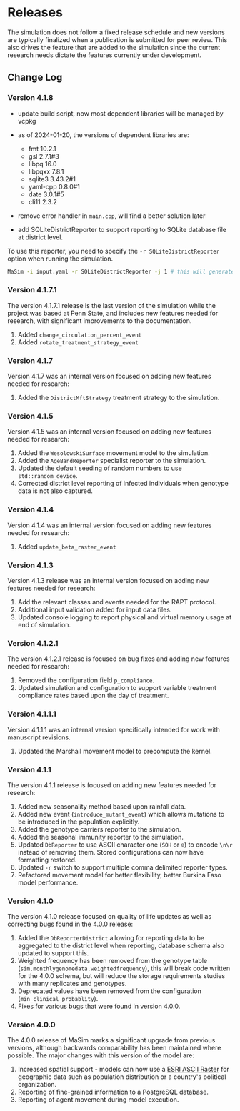 # Releases

The simulation does not follow a fixed release schedule and new versions are typically finalized when a publication is 
submitted for peer review. This also drives the feature that are added to the simulation since the current research needs
dictate the features currently under development.

## Change Log
### Version 4.1.8

- update build script, now most dependent libraries will be managed by vcpkg
- as of 2024-01-20, the versions of dependent libraries are:
    - fmt 10.2.1
    - gsl 2.7.1#3
    - libpq 16.0
    - libpqxx 7.8.1
    - sqlite3 3.43.2#1
    - yaml-cpp 0.8.0#1
    - date 3.0.1#5
    - cli11 2.3.2
- remove error handler in `main.cpp`, will find a better solution later

- add SQLiteDistrictReporter to support reporting to SQLite database file at district level.

To use this reporter, you need to specify the `-r SQLiteDistrictReporter` option when running the simulation.

```sh
MaSim -i input.yaml -r SQLiteDistrictReporter -j 1 # this will generate a SQLite database named monthly_data_1.db
```

### Version 4.1.7.1

The version 4.1.7.1 release is the last version of the simulation while the project was based at Penn State, and 
includes new features needed for research, with significant improvements to the documentation.

1. Added `change_circulation_percent_event`  
2. Added `rotate_treatment_strategy_event`

### Version 4.1.7

Version 4.1.7 was an internal version focused on adding new features needed for research:

1. Added the `DistrictMftStrategy` treatment strategy to the simulation.

### Version 4.1.5

Version 4.1.5 was an internal version focused on adding new features needed for research:

1. Added the `WesolowskiSurface` movement model to the simulation.
2. Added the `AgeBandReporter` specialist reporter to the simulation.
3. Updated the default seeding of random numbers to use `std::random_device`.
4. Corrected district level reporting of infected individuals when genotype data is not also captured.

### Version 4.1.4

Version 4.1.4 was an internal version focused on adding new features needed for research:

1. Added `update_beta_raster_event`

### Version 4.1.3

Version 4.1.3 release was an internal version focused on adding new features needed for research:

1. Add the relevant classes and events needed for the RAPT protocol.
2. Additional input validation added for input data files.
3. Updated console logging to report physical and virtual memory usage at end of simulation.

### Version 4.1.2.1

The version 4.1.2.1 release is focused on bug fixes and adding new features needed for research:

1. Removed the configuration field `p_compliance`.
2. Updated simulation and configuration to support variable treatment compliance rates based upon the day of treatment.

### Version 4.1.1.1

Version 4.1.1.1 was an internal version specifically intended for work with manuscript revisions.

1. Updated the Marshall movement model to precompute the kernel.

### Version 4.1.1

The version 4.1.1 release is focused on adding new features needed for research:

1. Added new seasonality method based upon rainfall data.
2. Added new event (`introduce_mutant_event`) which allows mutations to be introduced in the population explicitly.
3. Added the genotype carriers reporter to the simulation.
4. Added the seasonal immunity reporter to the simulation.
5. Updated `DbReporter` to use ASCII character one (`SOH` or `☺`) to encode `\n\r` instead of removing them. Stored configurations can now have formatting restored.
6. Updated `-r` switch to support multiple comma delimited reporter types.
7. Refactored movement model for better flexibility, better Burkina Faso model performance.

### Version 4.1.0

The version 4.1.0 release focused on quality of life updates as well as correcting bugs found in the 4.0.0 release:

1. Added the `DbReporterDistrict` allowing for reporting data to be aggregated to the district level when reporting, database schema also updated to support this.
2. Weighted frequency has been removed from the genotype table (`sim.monthlygenomedata.weightedfrequency`), this will break code written for the 4.0.0 schema, but will reduce the storage requirements studies with many replicates and genotypes.
3. Deprecated values have been removed from the configuration (`min_clinical_probablity`).
4. Fixes for various bugs that were found in version 4.0.0.

### Version 4.0.0

The 4.0.0 release of MaSim marks a significant upgrade from previous versions, although backwards comparability has been maintained where possible. The major changes with this version of the model are:

1. Increased spatial support - models can now use a [ESRI ASCII Raster](http://resources.esri.com/help/9.3/arcgisengine/java/GP_ToolRef/spatial_analyst_tools/esri_ascii_raster_format.htm) for geographic data such as population distribution or a country's political organization.
2. Reporting of fine-grained information to a PostgreSQL database.
3. Reporting of agent movement during model execution.
